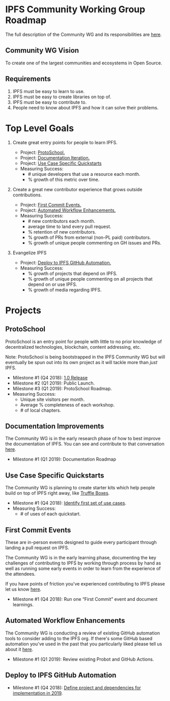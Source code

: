 # IPFS Community Working Group Roadmap

The full description of the Community WG and its responsibilities are 
[here](https://github.com/mikeal/team-mgmt/blob/master/TEAM_STRUCTURES.md#community).

## Community WG Vision

To create one of the largest communities and ecosystems in Open Source.

## Requirements

1. IPFS must be easy to learn to use.
2. IPFS must be easy to create libraries on top of.
3. IPFS must be easy to contribute to.
4. People need to know about IPFS and how it can solve their problems.

# Top Level Goals

1. Create great entry points for people to learn IPFS.
   * Project: [ProtoSchool.](#ProtoSchool)
   * Project: [Documentation Iteration.](#Documentation-Iteration)
   * Project: [Use Case Specific Quickstarts](#Use-Case-Specific-Quickstarts)
   * Measuring Success:
     * \# unique developers that use a resource each month.
     * % growth of this metric over time.
     
2. Create a great new contributor experience that grows outside contributions.
   * Project: [First Commit Events.](#First-Commit-Events)
   * Project: [Automated Workflow Enhancements.](#Automated-Workflow-Enhancements)
   * Measuring Success:
     * \# new contributors each month.
     * average time to land every pull request.
     * % retention of new contributors.
     * % growth of PRs from external (non-PL paid) contributors.
     * % growth of unique people commenting on GH issues and PRs.

3. Evangelize IPFS
   * Project: [Deploy to IPFS GitHub Automation.](#Deploy-to-IPFS-GitHub-Automation)
   * Measuring Success:
     * % growth of projects that depend on IPFS.
     * % growth of unique people commenting on all projects that depend on or use IPFS.
     * % growth of media regarding IPFS.

# Projects

## ProtoSchool

ProtoSchool is an entry point for people with little to no prior knowledge of decentralized technologies, 
blockchain, content addressing, etc.

Note: ProtoSchool is being bootstrapped in the IPFS Community WG but will eventually be spun out into 
its own project as it will tackle more than *just* IPFS.

* Milestone #1 (Q4 2018): [1.0 Release](https://github.com/ipfs-shipyard/proto.school/milestone/1)
* Milestone #2 (Q1 2019): Public Launch.
* Milestone #3 (Q1 2019): ProtoSchool Roadmap.
* Measuring Success:
  * Unique site visitors per month.
  * Average % completeness of each workshop.
  * \# of local chapters.

## Documentation Improvements

The Community WG is in the early research phase of how to best improve the documentation of IPFS. 
You can see and contribute to that conversation [here](https://github.com/ipfs/community/issues/367).

* Milestone #1 (Q1 2019): Documentation Roadmap

## Use Case Specific Quickstarts

The Community WG is planning to create starter kits which help people build on top of IPFS right away, 
like [Truffle Boxes](https://truffleframework.com/boxes).

* Milestone #1 (Q4 2018): [Identify first set of use cases](https://github.com/ipfs/community/issues/368).
* Measuring Success:
  * \# of uses of each quickstart.

## First Commit Events

These are in-person events designed to guide every participant through landing a pull request on IPFS.

The Community WG is in the early learning phase, documenting the key challenges of contributing to IPFS
by working through process by hand as well as running some early events in order to learn from the 
experience of the attendees.

If you have points of friction you've experienced contributing to IPFS please let us know 
[here](https://github.com/ipfs/community/issues/369).

* Milestone #1 (Q4 2018): Run one “First Commit” event and document learnings.

## Automated Workflow Enhancements

The Community WG is conducting a review of existing GitHub automation tools to consider
adding to the IPFS org. If there's some GitHub based automation you've used in the past
that you particularly liked please tell us about it [here](https://github.com/ipfs/community/issues/370).

* Milestone #1 (Q1 2019): Review existing Probot and GitHub Actions.

## Deploy to IPFS GitHub Automation

* Milestone #1 (Q4 2018): [Define project and dependencies for implementation in 2019](https://github.com/ipfs/community/issues/371).
